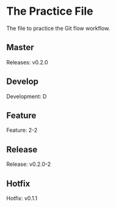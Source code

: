 # The Practice File
The file to practice the Git flow workflow.

## Master
Releases: v0.2.0

## Develop
Development: D

## Feature
Feature: 2-2

## Release
Release: v0.2.0-2

## Hotfix
Hotfix: v0.1.1

